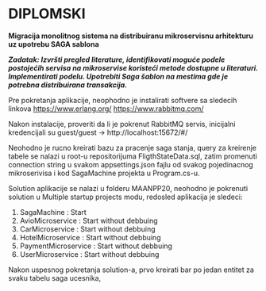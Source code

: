 # **DIPLOMSKI**
**Migracija monolitnog sistema na distribuiranu mikroservisnu arhitekturu uz upotrebu SAGA sablona**

***Zadatak: Izvršti pregled literature, identifikovati moguće podele postojećih servisa na mikroservise koristeći metode dostupne u literaturi. Implementirati podelu. Upotrebiti Saga šablon na mestima gde je potrebna distribuirana transakcija.***

Pre pokretanja aplikacije, neophodno je instalirati softvere sa sledecih linkova https://www.erlang.org/ https://www.rabbitmq.com/

Nakon instalacije, proveriti da li je pokrenut RabbitMQ servis, inicijalni kredencijali su guest/guest -> http://localhost:15672/#/

Neohodno je rucno kreirati bazu za pracenje saga stanja, query za kreirenje tabele se nalazi u root-u repositorijuma FligthStateData.sql, zatim promenuti connection string u svakom appsettings.json fajlu od svakog pojedinacnog mikroserivisa i kod SagaMachine projekta u Program.cs-u.

Solution aplikacije se nalazi u folderu MAANPP20, neohodno je pokrenuti solution u Multiple startup projects modu, redosled aplikacija je sledeci:
  1. SagaMachine : Start
  2. AvioMicroservice : Start without debbuing
  3. CarMicroservice : Start without debbuing
  4. HotelMicroservice : Start without debbuing
  5. PaymentMicroservice : Start without debbuing
  6. UserMicroservice : Start without debbuing
  
Nakon uspesnog pokretanja solution-a, prvo kreirati bar po jedan entitet za svaku tabelu saga ucesnika, 

